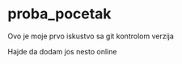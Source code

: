 # proba_pocetak
Ovo je moje prvo iskustvo sa git kontrolom verzija

Hajde da dodam jos nesto online
